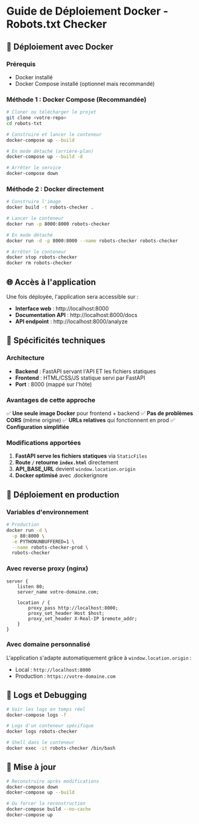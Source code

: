 # Guide de Déploiement Docker - Robots.txt Checker

## 🐳 Déploiement avec Docker

### Prérequis
- Docker installé
- Docker Compose installé (optionnel mais recommandé)

### Méthode 1 : Docker Compose (Recommandée)

```bash
# Cloner ou télécharger le projet
git clone <votre-repo>
cd robots-txt

# Construire et lancer le conteneur
docker-compose up --build

# En mode détaché (arrière-plan)
docker-compose up --build -d

# Arrêter le service
docker-compose down
```

### Méthode 2 : Docker directement

```bash
# Construire l'image
docker build -t robots-checker .

# Lancer le conteneur
docker run -p 8000:8000 robots-checker

# En mode détaché
docker run -d -p 8000:8000 --name robots-checker robots-checker

# Arrêter le conteneur
docker stop robots-checker
docker rm robots-checker
```

## 🌐 Accès à l'application

Une fois déployée, l'application sera accessible sur :
- **Interface web** : http://localhost:8000
- **Documentation API** : http://localhost:8000/docs
- **API endpoint** : http://localhost:8000/analyze

## 🔧 Spécificités techniques

### Architecture
- **Backend** : FastAPI servant l'API ET les fichiers statiques
- **Frontend** : HTML/CSS/JS statique servi par FastAPI
- **Port** : 8000 (mappé sur l'hôte)

### Avantages de cette approche
✅ **Une seule image Docker** pour frontend + backend
✅ **Pas de problèmes CORS** (même origine)
✅ **URLs relatives** qui fonctionnent en prod
✅ **Configuration simplifiée**

### Modifications apportées
1. **FastAPI serve les fichiers statiques** via `StaticFiles`
2. **Route `/` retourne `index.html`** directement
3. **API_BASE_URL** devient `window.location.origin`
4. **Docker optimisé** avec .dockerignore

## 🚀 Déploiement en production

### Variables d'environnement
```bash
# Production
docker run -d \
  -p 80:8000 \
  -e PYTHONUNBUFFERED=1 \
  --name robots-checker-prod \
  robots-checker
```

### Avec reverse proxy (nginx)
```nginx
server {
    listen 80;
    server_name votre-domaine.com;
    
    location / {
        proxy_pass http://localhost:8000;
        proxy_set_header Host $host;
        proxy_set_header X-Real-IP $remote_addr;
    }
}
```

### Avec domaine personnalisé
L'application s'adapte automatiquement grâce à `window.location.origin` :
- Local : `http://localhost:8000`
- Production : `https://votre-domaine.com`

## 📝 Logs et Debugging

```bash
# Voir les logs en temps réel
docker-compose logs -f

# Logs d'un conteneur spécifique
docker logs robots-checker

# Shell dans le conteneur
docker exec -it robots-checker /bin/bash
```

## 🔄 Mise à jour

```bash
# Reconstruire après modifications
docker-compose down
docker-compose up --build

# Ou forcer la reconstruction
docker-compose build --no-cache
docker-compose up
``` 